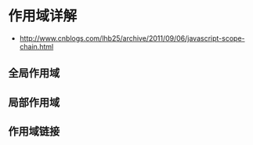 # 作用域详解

- <http://www.cnblogs.com/lhb25/archive/2011/09/06/javascript-scope-chain.html>

## 全局作用域

## 局部作用域

## 作用域链接

